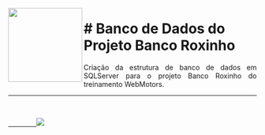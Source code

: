 <p><img src="https://user-images.githubusercontent.com/63436406/155850841-bfb71067-0efc-4269-af40-f1f51d3ecb7f.png" align="left" height="150px" width="150px">
    <h1># Banco de Dados do Projeto Banco Roxinho</h1> 
    <p align="justify">
    Criação da estrutura de banco de dados em SQLServer para o projeto Banco Roxinho do treinamento WebMotors.
    </p>
</p>      

---

<br>
    <code><a href="https://www.linkedin.com/in/adm-leo-albergaria/">
        <img src="https://img.shields.io/badge/linkedin%20-%230077B5.svg?&style=for-the-badge&logo=linkedin&logoColor=white" /></a></code>
<br>     
